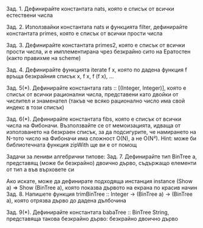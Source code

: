 Зад. 1. Дефинирайте константата nats, която е списък от всички естествени числа

Зад. 2. Използвайки константата nats и функцията filter, дефинирайте константата primes, която е списък от всички прости числа

Зад. 3. Дефинирайте константата primes2, която е списък от всички прости числа, и е имплементирана чрез безкрайно сито на Ератостен (както правихме на scheme)

Зад. 4. Дефинирайте функцията iterate f x, която по дадена функция f връща безкрайния списък x, f x, f (f x), ...

Зад. 5(*). Дефинирайте константата rats :: [(Integer, Integer)], която е списък от всички рационални числа, представени като двойки от числител и знаменател (такъв че всяко рационално число има свой индекс в този списък)

Зад. 6(*). Дефинирайте константата fibs, която е списък от всички числа на Фибоначи. Възползвайте се от мемоизацията, идваща от използването на безкраен списък, за да подсигурите, че намирането на N-тото число на Фибоначи има сложност O(N), а не O(N²). Hint: може би библиотечната функция zipWith ще ви е от помощ

Задачи за лениви алгебрични типове:
Зад. 7. Дефинирайте тип BinTree a, представящ (може би безкрайно) двоично дърво, съдържащо елементи от тип a във върховете си

Ако искате, може да дефинирате подходяща инстанция instance (Show a) => Show (BinTree a), която показва дървото на екрана по красив начин
Зад. 8. Напишете функция trimBinTree :: Integer -> (BinTree a) -> (BinTree a), която отрязва дърво до дадена дълбочина

Зад. 9(*). Дефинирайте константата babaTree :: BinTree String, представяща такова безкрайно дърво: безкрайно двоично дърво
